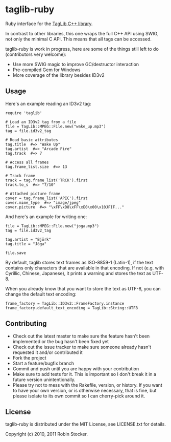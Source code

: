 taglib-ruby
===========

Ruby interface for the [TagLib C++ library][taglib].

In contrast to other libraries, this one wraps the full C++ API using
SWIG, not only the minimal C API. This means that all tags can be
accessed.

taglib-ruby is work in progress, here are some of the things still left
to do (contributors very welcome):

* Use more SWIG magic to improve GC/destructor interaction
* Pre-compiled Gem for Windows
* More coverage of the library besides ID3v2

Usage
-----

Here's an example reading an ID3v2 tag:

    require 'taglib'

    # Load an ID3v2 tag from a file
    file = TagLib::MPEG::File.new("wake_up.mp3")
    tag = file.id3v2_tag

    # Read basic attributes
    tag.title  #=> "Wake Up"
    tag.artist  #=> "Arcade Fire"
    tag.track  #=> 7

    # Access all frames
    tag.frame_list.size  #=> 13

    # Track frame
    track = tag.frame_list('TRCK').first
    track.to_s  #=> "7/10"

    # Attached picture frame
    cover = tag.frame_list('APIC').first
    cover.mime_type  #=> "image/jpeg"
    cover.picture  #=> "\xFF\xD8\xFF\xE0\x00\x10JFIF..."

And here's an example for writing one:

    file = TagLib::MPEG::File.new("joga.mp3")
    tag = file.id3v2_tag

    tag.artist = "Björk"
    tag.title = "Jóga"

    file.save

By default, taglib stores text frames as ISO-8859-1 (Latin-1), if the
text contains only characters that are available in that encoding. If
not (e.g. with Cyrillic, Chinese, Japanese), it prints a warning and
stores the text as UTF-8.

When you already know that you want to store the text as UTF-8, you can
change the default text encoding:

    frame_factory = TagLib::ID3v2::FrameFactory.instance
    frame_factory.default_text_encoding = TagLib::String::UTF8

Contributing
------------

* Check out the latest master to make sure the feature hasn't been
  implemented or the bug hasn't been fixed yet
* Check out the issue tracker to make sure someone already hasn't
  requested it and/or contributed it
* Fork the project
* Start a feature/bugfix branch
* Commit and push until you are happy with your contribution
* Make sure to add tests for it. This is important so I don't break it
  in a future version unintentionally.
* Please try not to mess with the Rakefile, version, or history. If you
  want to have your own version, or is otherwise necessary, that is
  fine, but please isolate to its own commit so I can cherry-pick around
  it.

License
-------

taglib-ruby is distributed under the MIT License,
see LICENSE.txt for details.

Copyright (c) 2010, 2011 Robin Stocker.

[taglib]: http://developer.kde.org/~wheeler/taglib.html
